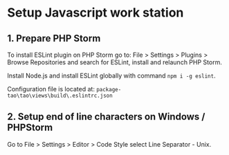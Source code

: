 # Setup Javascript work station

## 1. Prepare PHP Storm
To install ESLint plugin on PHP Storm go to: File > Settings > Plugins > Browse Repositories and search for ESLint, install and relaunch PHP Storm.

Install Node.js and install ESLint globally with command `npm i -g eslint`.

Configuration file is located at: `package-tao\tao\views\build\.eslintrc.json`

## 2. Setup end of line characters on Windows / PHPStorm

Go to File > Settings > Editor > Code Style select Line Separator - Unix.